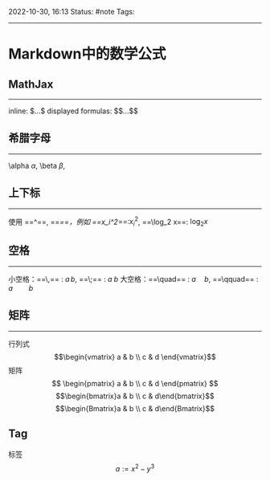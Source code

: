 2022-10-30, 16:13
Status: #note
Tags:

---

# Markdown中的数学公式

## MathJax
---
inline: \$...\$
displayed formulas: \$\$...\$\$

## 希腊字母
---
\\alpha    $\alpha$,        \\beta     $\beta$,        

## 上下标
---
使用 ==^==, ==_==，例如 ==x_i^2==:_$x_i^2$, ==\\log_2 x==: $\log_2 x$

## 空格
---
小空格：==\\,== : $a\,b$, ==\\;== : $a\;b$
大空格：==\\quad== : $a\quad b$,  ==\\qquad== : $a\qquad b$

## 矩阵
---
行列式 
$$\begin{vmatrix}
a & b \\
c & d
\end{vmatrix}$$
矩阵
$$
\begin{pmatrix}
a & b \\
c & d
\end{pmatrix}
$$
$$\begin{bmatrix}a & b \\ c & d\end{bmatrix}$$
$$\begin{Bmatrix}a & b \\ c & d\end{Bmatrix}$$

## Tag
标签
$$a:=x^2-y^3 \tag{1}$$
